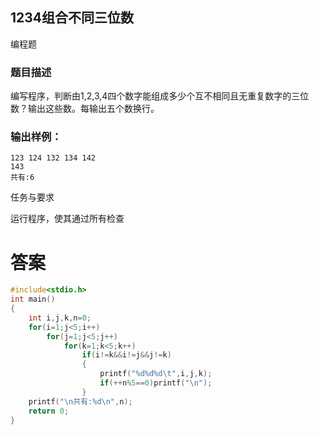 ## 1234组合不同三位数

编程题

### 题目描述

编写程序，判断由1,2,3,4四个数字能组成多少个互不相同且无重复数字的三位数？输出这些数。每输出五个数换行。

### 输出样例：

```
123	124	132	134	142	
143	
共有:6
```

任务与要求

运行程序，使其通过所有检查

# 答案
```c
#include<stdio.h>
int main()
{
    int i,j,k,n=0;
    for(i=1;j<5;i++)
        for(j=1;j<5;j++)
            for(k=1;k<5;k++)
                if(i!=k&&i!=j&&j!=k)
                {
                    printf("%d%d%d\t",i,j,k);
                    if(++n%5==0)printf("\n");
                }
    printf("\n共有:%d\n",n);
    return 0;
}
```